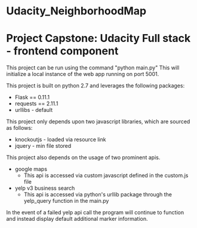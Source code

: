 # Udacity_NeighborhoodMap
<h1>Project Capstone: Udacity Full stack - frontend component </h1>


This project can be run using the command "python main.py"  This will initialize
a local instance of the web app running on port 5001.

This project is built on python 2.7 and leverages the following packages:

  *  Flask == 0.11.1
  *  requests == 2.11.1
  *  urllibs - default


This project only depends upon two javascript libraries, which are sourced as follows:

  *  knockoutjs - loaded via resource link
  *  jquery - min file stored

This project also depends on the usage of two prominent apis.
  *  google maps 
      *  This api is accessed via custom javascript defined in the custom.js file
  *  yelp v3 business search  
      * This api is accessed via python's urllib package through the yelp_query function in the main.py 

In the event of a failed yelp api call the program will continue to function and instead display default additional marker information.



